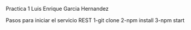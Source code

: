 Practica 1 Luis Enrique Garcia Hernandez

Pasos para iniciar el servicio REST
1-git clone
2-npm install
3-npm start

